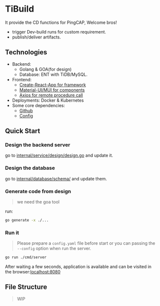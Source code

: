 # TiBuild

It provide the CD functions for PingCAP, Welcome bros!
- trigger Dev-build runs for custom requirement.
- publish/deliver artifacts.


## Technologies
+ Backend:
  - Golang & GOA(for design)
  - Database: ENT with TiDB/MySQL.
+ Frontend:
  - [Create-React-App for framework](https://github.com/facebook/create-react-app)
  - [Material-UI/MUI for components](https://github.com/mui-org/material-ui)
  - [Axios for remote procedure call](https://github.com/axios/axios)
+ Deployments: Docker & Kubernetes
+ Some core dependencies:
  - [Github](https://github.com/google/go-github)
  - [Config](https://github.com/jinzhu/configor)

## Quick Start

### Design the backend server

go to [internal/service/design/design.go](./internal/service/design/design.go) and update it.

### Design the database

go to [internal/database/schema/](./internal/database/schema/) and update them.

### Generate code from design

> we need the goa tool

run:
```bash
go generate -x ./...
```

### Run it

> Please prepare a `config.yaml` file before start or you
> can passing the `--config` option when run the server.

```bash
go run ./cmd/server
```

After waiting a few seconds, application is available and can be visited in the browser:[localhost:8080](http://localhost:8080/)

## File Structure

> WIP

